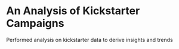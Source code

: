 # An Analysis of Kickstarter Campaigns
Performed analysis on kickstarter data to derive insights and trends
